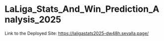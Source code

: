 # LaLiga_Stats_And_Win_Prediction_Analysis_2025

Link to the Deployed Site: https://laligastats2025-dw48h.sevalla.page/

